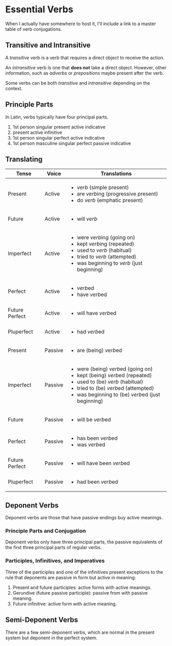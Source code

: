 # Essential Verbs

When I actually have somewhere to host it, I'll include a link to a master table of verb conjugations.

## Transitive and Intransitive

A _transitive_ verb is a verb that requires a direct object to receive the action.

An _intransitive_ verb is one that **does not** take a direct object.  However, other information, such as _adverbs_ or _prepositions_ maybe present after the verb.

Some verbs can be both _transitive_ and _intransitive_ depending on the context.

## Principle Parts

In Latin, verbs typically have four principal parts.

1. 1st person singular present active indicative
1. present active infinitive
1. 1st person singular perfect active indicative
1. 1st person masculine singular perfect passive indicative

## Translating

| Tense | Voice | Translations |
| --- | --- | --- |
| Present | Active | <ul><li>_verb_ (simple present)</li><li>are *verb*ing (progressive present)</li><li>do _verb_ (emphatic present)</li></ul> |
| Future | Active | <ul><li>will _verb_</li></ul> |
| Imperfect | Active | <ul><li>were *verb*ing (going on)</li><li>kept *verb*ing (repeated)</li><li>used to _verb_ (habitual)</li><li>tried to _verb_ (attempted)</li><li>was beginning to _verb_ (just beginning)</li></ul> |
| Perfect | Active | <ul><li>*verb*ed</li><li>have *verb*ed</li></ul> |
| Future Perfect | Active | <ul><li>will have *verb*ed</li></ul> |
| Pluperfect | Active | <ul><li>had *verb*ed</li></ul> |
| Present | Passive | <ul><li>are (being) *verb*ed</li></ul> |
| Imperfect | Passive | <ul><li>were (being) *verb*ed (going on)</li><li>kept (being) *verb*ed (repeated)</li><li>used to (be) _verb_ (habitual)</li><li>tried to (be) *verb*ed (attempted)</li><li>was beginning to (be) *verb*ed (just beginning)</li></ul> |
| Future | Passive | <ul><li>will be *verb*ed</li></ul> |
| Perfect | Passive | <ul><li>has been *verb*ed</li><li>was *verb*ed</li></ul> |
| Future Perfect | Passive | <ul><li>will have been *verb*ed</li></ul> |
| Pluperfect | Passive | <ul><li>had been *verb*ed</li></ul> |

## Deponent Verbs

Deponent verbs are those that have passive endings buy active meanings.  

### Principle Parts and Conjugation

Deponent verbs only have three principal parts, the passive equivalents of the first three principal parts of regular verbs.

### Participles, Infinitives, and Imperatives

Three of the participles and one of the infinitives present exceptions to the rule that deponents are passive in form but active in meaning:

1. Present and future participles: active forms with active meanings.
1. Gerundive (future passive participle): passive from with passive meaning.
1. Future infinitive: active form with active meaning.

## Semi-Deponent Verbs

There are a few semi-deponent verbs, which are normal in the present system but deponent in the perfect system.
